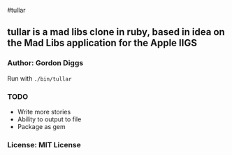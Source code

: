 #tullar

## tullar is a mad libs clone in ruby, based in idea on the Mad Libs application for the Apple IIGS

### Author: Gordon Diggs

Run with `./bin/tullar`

### TODO
* Write more stories
* Ability to output to file
* Package as gem

### License: MIT License
